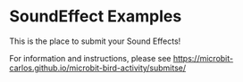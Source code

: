 # SoundEffect Examples

This is the place to submit your Sound Effects!

For information and instructions, please see
https://microbit-carlos.github.io/microbit-bird-activity/submitse/
